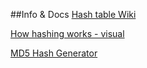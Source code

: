 ##Info & Docs
[Hash table Wiki](https://en.wikipedia.org/wiki/Hash_table)

[How hashing works - visual](https://www.cs.usfca.edu/~galles/visualization/OpenHash.html)

[MD5 Hash Generator](http://www.miraclesalad.com/webtools/md5.php)